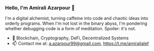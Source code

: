 ### Hello, I'm Amirali Azarpour 👋

I'm a digital alchemist, turning caffeine into code and chaotic ideas into orderly programs. When I'm not lost in the binary abyss, I'm pondering whether debugging code is a form of meditation. Spoiler: it's not.

- 🔭 Blockchain, Cryptography, DeFi, Decentralized Systems
- 📫 Contact me at: a.azarpour99@gmail.com, https://t.me/amiralialef
